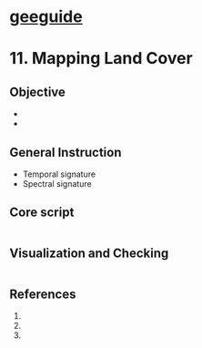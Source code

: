 # [geeguide](/README.md)
# 11. Mapping Land Cover

## Objective
- 
- 

## General Instruction
- Temporal signature
- Spectral signature

## Core script
```

```

## Visualization and Checking
```

```

## References
1. 
2. 
3. 
